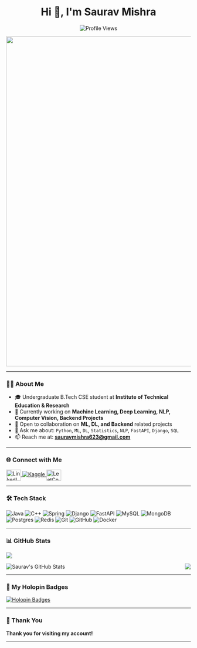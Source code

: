 <h1 align="center">Hi 👋, I'm Saurav Mishra</h1>
<p align="center">
  <img src="https://komarev.com/ghpvc/?username=SauravMishraaa" alt="Profile Views" />
</p>

<p align="center">
  <img src="https://cdna.artstation.com/p/assets/images/images/028/102/058/original/pixel-jeff-matrix-s.gif?1593487263" width="900"/>
</p>

---

### 👨‍🎓 About Me
- 🎓 Undergraduate B.Tech CSE student at **Institute of Technical Education & Research**
- 🔭 Currently working on **Machine Learning, Deep Learning, NLP, Computer Vision, Backend Projects**
- 🤝 Open to collaboration on **ML, DL, and Backend** related projects
- 💬 Ask me about: `Python`, `ML`, `DL`, `Statistics`, `NLP`, `FastAPI`, `Django`, `SQL`
- 📫 Reach me at: **sauravmishra623@gmail.com**

---

### 🌐 Connect with Me
<p>
  <a href="https://www.linkedin.com/in/saurav-mishra-sa2003/" target="_blank">
    <img align="center" src="https://raw.githubusercontent.com/rahuldkjain/github-profile-readme-generator/master/src/images/icons/Social/linked-in-alt.svg" alt="LinkedIn" height="30" width="40" />
  </a>
  <a href="https://www.kaggle.com/sauravmishraa" target="_blank">
    <img src="https://img.shields.io/badge/Kaggle-Logo-20BEFF?style=flat&logo=kaggle" alt="Kaggle" />
  </a>
  <a href="https://leetcode.com/SauravMishraaa/" target="_blank">
    <img align="center" src="https://raw.githubusercontent.com/rahuldkjain/github-profile-readme-generator/master/src/images/icons/Social/leet-code.svg" alt="LeetCode" height="30" width="40" />
  </a>
</p>

---

### 🛠️ Tech Stack
<!--- <p align="left">
  <img src="https://raw.githubusercontent.com/github/explore/80688e429a7d4ef2fca1e82350fe8e3517d3494d/topics/python/python.png" alt="Python" width="45px"/>
  <img src="https://avatars1.githubusercontent.com/u/25869250?s=200&v=4" alt="Jupyter" width="40px"/>
  <img src="https://fastapi.tiangolo.com/img/logo-margin/logo-teal.png" alt="FastAPI" width="60px"/>
  <img src="https://camo.githubusercontent.com/906e661107a3bc03104ca5d88336d1f4b0e80fdcac65efaf7904041d371c747f/68747470733a2f2f73332e616d617a6f6e6177732e636f6d2f6b657261732e696f2f696d672f6b657261732d6c6f676f2d323031382d6c617267652d313230302e706e67" alt="Keras" width="70px"/>
  <img src="https://avatars.githubusercontent.com/u/15658638?s=200&v=4" alt="TensorFlow" width="30px"/>
  <img src="https://raw.githubusercontent.com/github/explore/80688e429a7d4ef2fca1e82350fe8e3517d3494d/topics/visual-studio-code/visual-studio-code.png" alt="VS Code" width="35px"/>
  <img src="https://upload.wikimedia.org/wikipedia/commons/1/1d/PyCharm_Icon.svg" alt="PyCharm" width="40px"/>
  <img src="https://raw.githubusercontent.com/github/explore/80688e429a7d4ef2fca1e82350fe8e3517d3494d/topics/sql/sql.png" alt="SQL" width="35px"/>
  <img src="https://raw.githubusercontent.com/github/explore/78df643247d429f6cc873026c0622819ad797942/topics/github/github.png" alt="GitHub" width="28px"/>
</p>
--->
![Java](https://img.shields.io/badge/java-%23ED8B00.svg?style=for-the-badge&logo=openjdk&logoColor=white)
![C++](https://img.shields.io/badge/c++-%2300599C.svg?style=for-the-badge&logo=c%2B%2B&logoColor=white)
![Spring](https://img.shields.io/badge/spring-%236DB33F.svg?style=for-the-badge&logo=spring&logoColor=white)
![Django](https://img.shields.io/badge/django-%23092E20.svg?style=for-the-badge&logo=django&logoColor=white)
![FastAPI](https://img.shields.io/badge/FastAPI-005571?style=for-the-badge&logo=fastapi)
![MySQL](https://img.shields.io/badge/mysql-4479A1.svg?style=for-the-badge&logo=mysql&logoColor=white)
![MongoDB](https://img.shields.io/badge/MongoDB-%234ea94b.svg?style=for-the-badge&logo=mongodb&logoColor=white)
![Postgres](https://img.shields.io/badge/postgres-%23316192.svg?style=for-the-badge&logo=postgresql&logoColor=white)
![Redis](https://img.shields.io/badge/redis-%23DD0031.svg?style=for-the-badge&logo=redis&logoColor=white)
![Git](https://img.shields.io/badge/git-%23F05033.svg?style=for-the-badge&logo=git&logoColor=white)
![GitHub](https://img.shields.io/badge/github-%23121011.svg?style=for-the-badge&logo=github&logoColor=white)
![Docker](https://img.shields.io/badge/docker-%230db7ed.svg?style=for-the-badge&logo=docker&logoColor=white)

---

### 📊 GitHub Stats
![](https://github-readme-stats.vercel.app/api?username=SauravMishraaa&theme=dark&hide_border=false&include_all_commits=true&count_private=true)<br/>
<p>
  <img align="left" src="https://github-readme-stats.vercel.app/api?username=SauravMishraaa&show_icons=true&theme=default" alt="Saurav's GitHub Stats" />
</p>

<p align="right">
  <img src="https://github-profile-summary-cards.vercel.app/api/cards/profile-details?username=SauravMishraaa&theme=default" />
</p>

---

### 🏅 My Holopin Badges

[![Holopin Badges](https://holopin.me/sauravmishra1)](https://holopin.io/@sauravmishra1)

---

### 🙏 Thank You
**Thank you for visiting my account!**

---

<!---
SauravMishraaa/SauravMishraaa is a ✨ special ✨ repository because its `README.md` (this file) appears on your GitHub profile.
You can click the Preview link to take a look at your changes.
--->
